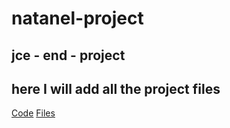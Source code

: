 natanel-project
===============

<h2>jce - end - project</h2>

<h2>here I will add all the project files</h2>
<a href="url">Code</a>
<a href="url">Files</a>
